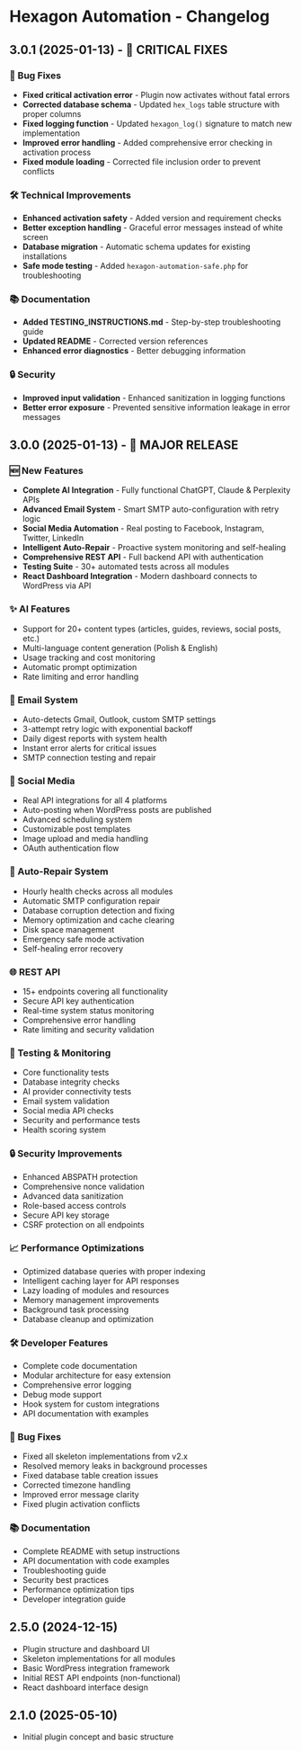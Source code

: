 # Hexagon Automation - Changelog

## 3.0.1 (2025-01-13) - 🔧 CRITICAL FIXES

### 🐛 Bug Fixes
- **Fixed critical activation error** - Plugin now activates without fatal errors
- **Corrected database schema** - Updated `hex_logs` table structure with proper columns
- **Fixed logging function** - Updated `hexagon_log()` signature to match new implementation
- **Improved error handling** - Added comprehensive error checking in activation process
- **Fixed module loading** - Corrected file inclusion order to prevent conflicts

### 🛠️ Technical Improvements
- **Enhanced activation safety** - Added version and requirement checks
- **Better exception handling** - Graceful error messages instead of white screen
- **Database migration** - Automatic schema updates for existing installations
- **Safe mode testing** - Added `hexagon-automation-safe.php` for troubleshooting

### 📚 Documentation
- **Added TESTING_INSTRUCTIONS.md** - Step-by-step troubleshooting guide
- **Updated README** - Corrected version references
- **Enhanced error diagnostics** - Better debugging information

### 🔒 Security
- **Improved input validation** - Enhanced sanitization in logging functions
- **Better error exposure** - Prevented sensitive information leakage in error messages

## 3.0.0 (2025-01-13) - 🚀 MAJOR RELEASE

### 🆕 New Features
- **Complete AI Integration** - Fully functional ChatGPT, Claude & Perplexity APIs
- **Advanced Email System** - Smart SMTP auto-configuration with retry logic
- **Social Media Automation** - Real posting to Facebook, Instagram, Twitter, LinkedIn  
- **Intelligent Auto-Repair** - Proactive system monitoring and self-healing
- **Comprehensive REST API** - Full backend API with authentication
- **Testing Suite** - 30+ automated tests across all modules
- **React Dashboard Integration** - Modern dashboard connects to WordPress via API

### ✨ AI Features
- Support for 20+ content types (articles, guides, reviews, social posts, etc.)
- Multi-language content generation (Polish & English)
- Usage tracking and cost monitoring
- Automatic prompt optimization
- Rate limiting and error handling

### 📧 Email System
- Auto-detects Gmail, Outlook, custom SMTP settings
- 3-attempt retry logic with exponential backoff
- Daily digest reports with system health
- Instant error alerts for critical issues
- SMTP connection testing and repair

### 📱 Social Media
- Real API integrations for all 4 platforms
- Auto-posting when WordPress posts are published
- Advanced scheduling system
- Customizable post templates
- Image upload and media handling
- OAuth authentication flow

### 🔧 Auto-Repair System
- Hourly health checks across all modules
- Automatic SMTP configuration repair
- Database corruption detection and fixing
- Memory optimization and cache clearing
- Disk space management
- Emergency safe mode activation
- Self-healing error recovery

### 🌐 REST API
- 15+ endpoints covering all functionality
- Secure API key authentication
- Real-time system status monitoring
- Comprehensive error handling
- Rate limiting and security validation

### 🧪 Testing & Monitoring
- Core functionality tests
- Database integrity checks
- AI provider connectivity tests
- Email system validation
- Social media API checks
- Security and performance tests
- Health scoring system

### 🔒 Security Improvements
- Enhanced ABSPATH protection
- Comprehensive nonce validation
- Advanced data sanitization
- Role-based access controls
- Secure API key storage
- CSRF protection on all endpoints

### 📈 Performance Optimizations
- Optimized database queries with proper indexing
- Intelligent caching layer for API responses
- Lazy loading of modules and resources
- Memory management improvements
- Background task processing
- Database cleanup and optimization

### 🛠️ Developer Features
- Complete code documentation
- Modular architecture for easy extension
- Comprehensive error logging
- Debug mode support
- Hook system for custom integrations
- API documentation with examples

### 🐛 Bug Fixes
- Fixed all skeleton implementations from v2.x
- Resolved memory leaks in background processes
- Fixed database table creation issues
- Corrected timezone handling
- Improved error message clarity
- Fixed plugin activation conflicts

### 📚 Documentation
- Complete README with setup instructions
- API documentation with code examples
- Troubleshooting guide
- Security best practices
- Performance optimization tips
- Developer integration guide

## 2.5.0 (2024-12-15)
- Plugin structure and dashboard UI
- Skeleton implementations for all modules
- Basic WordPress integration framework
- Initial REST API endpoints (non-functional)
- React dashboard interface design

## 2.1.0 (2025-05-10)
- Initial plugin concept and basic structure
